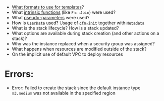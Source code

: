 - [What formats to use for templates](https://docs.aws.amazon.com/AWSCloudFormation/latest/UserGuide/template-formats.html)?
- What [intrinsic functions](https://docs.aws.amazon.com/AWSCloudFormation/latest/UserGuide/intrinsic-function-reference.html) (like `Fn::Join`) were used?
- What [pseudo-parameters](https://docs.aws.amazon.com/AWSCloudFormation/latest/UserGuide/pseudo-parameter-reference.html) were used?
- How is [`UserData`](https://docs.aws.amazon.com/AWSCloudFormation/latest/UserGuide/aws-properties-ec2-instance.html#cfn-ec2-instance-userdata) used? Usage of [`cfn-init`](https://docs.aws.amazon.com/AWSCloudFormation/latest/UserGuide/cfn-init.html) together with [`Metadata`](https://docs.aws.amazon.com/AWSCloudFormation/latest/UserGuide/metadata-section-structure.html)
- What is the stack lifecycle? How is a stack updated?
- What options are available during stack creation (and other actions on a stack)?
- Why was the instance replaced when a security group was assigned?
- What happens when resources are modified outside of the stack?
- On the implicit use of default VPC to deploy resources

Errors:
====

- Error: Failed to create the stack since the default instance type `m3.medium` was not available in the specified region